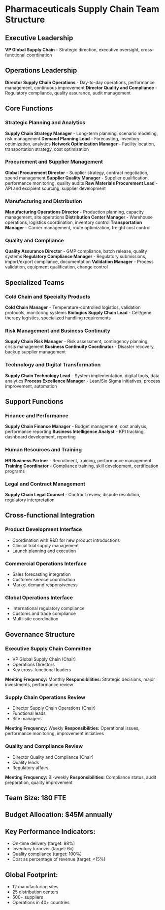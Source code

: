 # Pharmaceuticals Supply Chain Team Structure

## Executive Leadership
**VP Global Supply Chain** - Strategic direction, executive oversight, cross-functional coordination

## Operations Leadership
**Director Supply Chain Operations** - Day-to-day operations, performance management, continuous improvement
**Director Quality and Compliance** - Regulatory compliance, quality assurance, audit management

## Core Functions

### Strategic Planning and Analytics
**Supply Chain Strategy Manager** - Long-term planning, scenario modeling, risk management
**Demand Planning Lead** - Forecasting, inventory optimization, analytics
**Network Optimization Manager** - Facility location, transportation strategy, cost optimization

### Procurement and Supplier Management
**Global Procurement Director** - Supplier strategy, contract negotiation, spend management
**Supplier Quality Manager** - Supplier qualification, performance monitoring, quality audits
**Raw Materials Procurement Lead** - API and excipient sourcing, supplier development

### Manufacturing and Distribution
**Manufacturing Operations Director** - Production planning, capacity management, site operations
**Distribution Center Manager** - Warehouse operations, logistics coordination, inventory control
**Transportation Manager** - Carrier management, route optimization, freight cost control

### Quality and Compliance
**Quality Assurance Director** - GMP compliance, batch release, quality systems
**Regulatory Compliance Manager** - Regulatory submissions, import/export compliance, documentation
**Validation Manager** - Process validation, equipment qualification, change control

## Specialized Teams

### Cold Chain and Specialty Products
**Cold Chain Manager** - Temperature-controlled logistics, validation protocols, monitoring systems
**Biologics Supply Chain Lead** - Cell/gene therapy logistics, specialized handling requirements

### Risk Management and Business Continuity
**Supply Chain Risk Manager** - Risk assessment, contingency planning, crisis management
**Business Continuity Coordinator** - Disaster recovery, backup supplier management

### Technology and Digital Transformation
**Supply Chain Technology Lead** - System implementation, digital tools, data analytics
**Process Excellence Manager** - Lean/Six Sigma initiatives, process improvement, automation

## Support Functions

### Finance and Performance
**Supply Chain Finance Manager** - Budget management, cost analysis, performance reporting
**Business Intelligence Analyst** - KPI tracking, dashboard development, reporting

### Human Resources and Training
**HR Business Partner** - Recruitment, training, performance management
**Training Coordinator** - Compliance training, skill development, certification programs

### Legal and Contract Management
**Supply Chain Legal Counsel** - Contract review, dispute resolution, regulatory interpretation

## Cross-functional Integration

### Product Development Interface
- Coordination with R&D for new product introductions
- Clinical trial supply management
- Launch planning and execution

### Commercial Operations Interface
- Sales forecasting integration
- Customer service coordination
- Market demand responsiveness

### Global Operations Interface
- International regulatory compliance
- Customs and trade compliance
- Multi-site coordination

## Governance Structure

### Executive Supply Chain Committee
- VP Global Supply Chain (Chair)
- Operations Directors
- Key cross-functional leaders

**Meeting Frequency:** Monthly
**Responsibilities:** Strategic decisions, major investments, performance review

### Supply Chain Operations Review
- Director Supply Chain Operations (Chair)
- Functional leads
- Site managers

**Meeting Frequency:** Weekly
**Responsibilities:** Operational issues, performance monitoring, improvement initiatives

### Quality and Compliance Review
- Director Quality and Compliance (Chair)
- Quality leads
- Regulatory affairs

**Meeting Frequency:** Bi-weekly
**Responsibilities:** Compliance status, audit preparation, quality improvement

## Team Size: 180 FTE
## Budget Allocation: $45M annually
## Key Performance Indicators:
- On-time delivery (target: 98%)
- Inventory turnover (target: 6x)
- Quality compliance (target: 100%)
- Cost as percentage of revenue (target: <15%)

## Global Footprint:
- 12 manufacturing sites
- 25 distribution centers
- 500+ suppliers
- Operations in 40+ countries